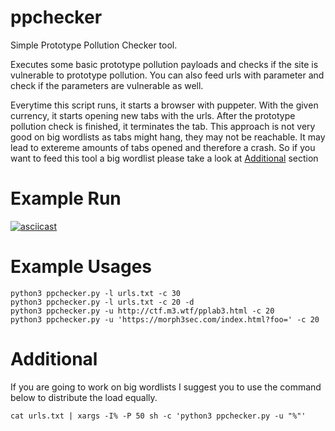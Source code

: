 # ppchecker
Simple Prototype Pollution Checker tool. 

Executes some basic prototype pollution payloads and checks if the site is vulnerable to prototype pollution. You can also feed urls with parameter and check if the parameters are vulnerable as well.

Everytime this script runs, it starts a browser with puppeter. With the given currency, it starts opening new tabs with the urls. After the prototype pollution check is finished, it terminates the tab. This approach is not very good on big wordlists as tabs might hang, they may not be reachable. It may lead to extereme amounts of tabs opened and therefore a crash. So if you want to feed this tool a big wordlist please take a look at [Additional](https://github.com/morph3/ppchecker/README.md#additional) section 

# Example Run

[![asciicast](https://asciinema.org/a/425330.svg)](https://asciinema.org/a/425330)

# Example Usages

```
python3 ppchecker.py -l urls.txt -c 30
python3 ppchecker.py -l urls.txt -c 20 -d 
python3 ppchecker.py -u http://ctf.m3.wtf/pplab3.html -c 20
python3 ppchecker.py -u 'https://morph3sec.com/index.html?foo=' -c 20
```


# Additional

If you are going to work on big wordlists I suggest you to use the command below to distribute the load equally.

```
cat urls.txt | xargs -I% -P 50 sh -c 'python3 ppchecker.py -u "%"'
```
